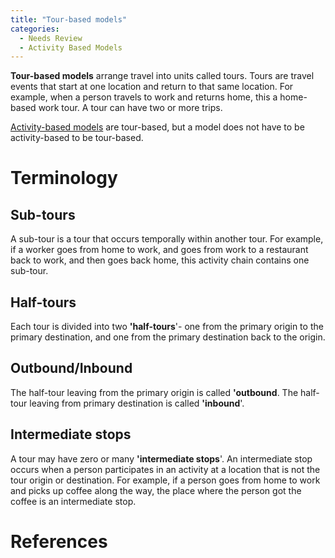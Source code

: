 ```yaml
---
title: "Tour-based models"
categories:
  - Needs Review
  - Activity Based Models
---
```


**Tour-based models** arrange travel into units called tours. Tours are travel events that start at one location and return to that same location. For example, when a person travels to work and returns home, this a home-based work tour. A tour can have two or more trips.

[Activity-based models](Activity_based_models) are tour-based, but a model does not have to be activity-based to be tour-based.

Terminology
===========

Sub-tours
---------

A sub-tour is a tour that occurs temporally within another tour. For example, if a worker goes from home to work, and goes from work to a restaurant back to work, and then goes back home, this activity chain contains one sub-tour.

Half-tours
----------

Each tour is divided into two **'half-tours**'- one from the primary origin to the primary destination, and one from the primary destination back to the origin.

Outbound/Inbound
----------------

The half-tour leaving from the primary origin is called **'outbound**. The half-tour leaving from primary destination is called **'inbound**'.

Intermediate stops
------------------

A tour may have zero or many **'intermediate stops**'. An intermediate stop occurs when a person participates in an activity at a location that is not the tour origin or destination. For example, if a person goes from home to work and picks up coffee along the way, the place where the person got the coffee is an intermediate stop.

References
==========


